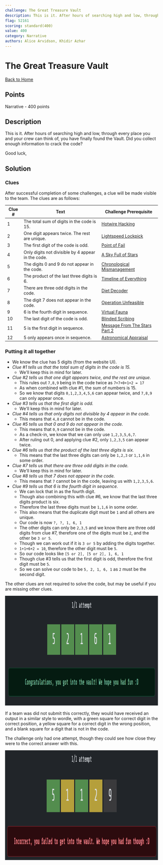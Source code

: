 ```yaml
---
challenge: The Great Treasure Vault
description: This is it. After hours of searching high and low, through every place you and your crew can think of, you have finally found the Vault. Did you collect enough information to crack the code?\n\nGood luck,
flag: 52161
scoring: standard(400)
value: 400
category: Narrative
authors: Alice Arvidson, Khidir Azhar
---
```


# The Great Treasure Vault

[Back to Home](../../README.md)

## Points

Narrative - 400 points

## Description

This is it. After hours of searching high and low, through every place you and your crew can think of, you have finally found the Vault. Did you collect enough information to crack the code?

Good luck,

## Solution

### Clues

After successful completion of some challenges, a clue will be made visible to the team. The clues are as follows:

| Clue # | Text                                               | Challenge Prerequisite                                                                |
|--------|----------------------------------------------------|---------------------------------------------------------------------------------------|
| 1      | The total sum of digits in the code is 15.         | [Hotwire Hacking](../../medium/hotwire_hacking/README.md)                             |
| 2      | One digit appears twice. The rest are unique.      | [Lightspeed Lockpick](../../medium/lightspeed_lockpick/README.md)                     |
| 3      | The first digit of the code is odd.                | [Point of Fail](../../easy/point_of_fail/README.md)                                   |
| 4      | Only digits not divisible by 4 appear in the code. | [A Sky Full of Stars](../../easy/a_sky_full_of_stars/README.md)                       |
| 5      | The digits 0 and 9 do not appear in the code.      | [Chronological Mismanagement](../../medium/chronological_mismanagement/README.md)     |
| 6      | The product of the last three digits is 6.         | [Timeline of Everything](../../easy/timeline_of_everything/README.md)                 |
| 7      | There are three odd digits in the code.            | [Diet Decoder](../../medium/diet_decoder/README.md)                                   |
| 8      | The digit 7 does not appear in the code.           | [Operation Unfeasible](../../medium/operation_unfeasible/README.md)                   |
| 9      | 6 is the fourth digit in sequence.                 | [Virtual Fauna](../../medium/virtual_fauna/README.md)                                 |
| 10     | The last digit of the code is odd.                 | [Blinded Scribing](../../hard/blinded_scribing/README.md)                             |
| 11     | 5 is the first digit in sequence.                  | [Message From The Stars Part 2](../../medium/message_from_the_stars_part_2/README.md) |
| 12     | 5 only appears once in sequence.                   | [Astronomical Appraisal](../../medium/astronomical_appraisal/README.md)               |

### Putting it all together

- We know the clue has 5 digits (from the website UI).
- *Clue #1 tells us that the total sum of digits in the code is 15.*
  - We'll keep this in mind for later.
- *Clue #2 tells us that one digit appears twice, and the rest are unique.*
  - This rules out `7,8,9` being in the code twice as `7+7+0+1+2 = 17`
  - As when combined with clue #1, the sum of numbers is 15.
  - So we know that digits `0,1,2,3,4,5,6` can appear twice, and `7,8,9` can only appear once.
- *Clue #3 tells us that the first digit is odd.*
  - We'll keep this in mind for later.
- *Clue #4 tells us that only digits not divisible by 4 appear in the code.*
  - This means that `4,8` cannot be in the code.
- *Clue #5 tells us that 0 and 9 do not appear in the code.*
  - This means that `0,9` cannot be in the code.
  - As a check-in, we know that we can only use `1,2,3,5,6,7`.
  - After ruling out 0, and applying clue #2, only `1,2,3,5` can appear twice.
- *Clue #6 tells us that the product of the last three digits is six.*
  - This means that the last three digits can only be `1,2,3` or `1,1,6` in some order.
- *Clue #7 tells us that there are three odd digits in the code.*
  - We'll keep this in mind for later.
- *Clue #8 tells us that 7 does not appear in the code.*
  - This means that `7` cannot be in the code, leaving us with `1,2,3,5,6`.
- *Clue #9 tells us that 6 is the fourth digit in sequence.*
  - We can lock that in as the fourth digit.
  - Though also combining this with clue #6, we know that the last three digits product is six.
  - Therefore the last three digits must be `1,1,6` in some order.
  - This also means that the duplicate digit must be `1` and all others are unique.
  - Our code is now `?, ?, 1, 6, 1`
  - The other digits can only be `2,3,5` and we know there are three odd digits from clue #7, therefore one of the digits must be `2`, and the other be `3 or 5`.
  - Though we can work out if it is `3 or 5` by adding the digits together.
  - `1+1+6+2 = 10`, therefore the other digit must be `5`.
  - So our code looks like `[5 or 2], [5 or 2], 1, 6, 1`
  - Though clue #3 tells us that the first digit is odd, therefore the first digit must be `5`.
  - So we can solve our code to be `5, 2, 1, 6, 1` as `2` must be the second digit.

The other clues are not required to solve the code, but may be useful if you are missing other clues.

<p align="center"><img src="solve.png" alt="Solved Challenge" height="360px" /></p>

If a team was did not submit this correctly, they would have received an output in a similar style to wordle, with a green square for correct digit in the correct position, a yellow square for a correct digit in the wrong position, and a blank square for a digit that is not in the code.

The challenge only had one attempt, though they could see how close they were to the correct answer with this.
<p align="center"><img src="wrong.png" alt="Wrong Challenge" height="360px" /></p>